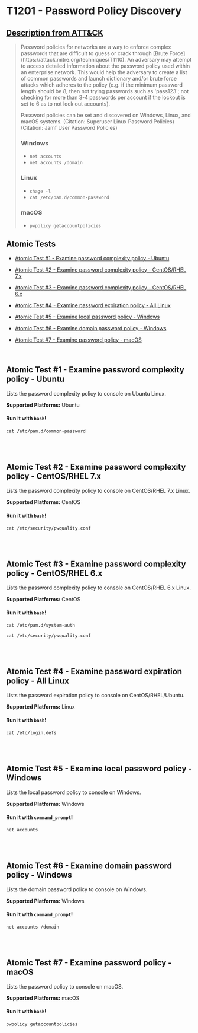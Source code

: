 # T1201 - Password Policy Discovery
## [Description from ATT&CK](https://attack.mitre.org/wiki/Technique/T1201)
<blockquote>Password policies for networks are a way to enforce complex passwords that are difficult to guess or crack through [Brute Force](https://attack.mitre.org/techniques/T1110). An adversary may attempt to access detailed information about the password policy used within an enterprise network. This would help the adversary to create a list of common passwords and launch dictionary and/or brute force attacks which adheres to the policy (e.g. if the minimum password length should be 8, then not trying passwords such as 'pass123'; not checking for more than 3-4 passwords per account if the lockout is set to 6 as to not lock out accounts).

Password policies can be set and discovered on Windows, Linux, and macOS systems. (Citation: Superuser Linux Password Policies) (Citation: Jamf User Password Policies)

### Windows
* <code>net accounts</code>
* <code>net accounts /domain</code>

### Linux
* <code>chage -l <username></code>
* <code>cat /etc/pam.d/common-password</code>

### macOS
* <code>pwpolicy getaccountpolicies</code></blockquote>

## Atomic Tests

- [Atomic Test #1 - Examine password complexity policy - Ubuntu](#atomic-test-1---examine-password-complexity-policy---ubuntu)

- [Atomic Test #2 - Examine password complexity policy - CentOS/RHEL 7.x](#atomic-test-2---examine-password-complexity-policy---centosrhel-7x)

- [Atomic Test #3 - Examine password complexity policy - CentOS/RHEL 6.x](#atomic-test-3---examine-password-complexity-policy---centosrhel-6x)

- [Atomic Test #4 - Examine password expiration policy - All Linux](#atomic-test-4---examine-password-expiration-policy---all-linux)

- [Atomic Test #5 - Examine local password policy - Windows](#atomic-test-5---examine-local-password-policy---windows)

- [Atomic Test #6 - Examine domain password policy - Windows](#atomic-test-6---examine-domain-password-policy---windows)

- [Atomic Test #7 - Examine password policy - macOS](#atomic-test-7---examine-password-policy---macos)


<br/>

## Atomic Test #1 - Examine password complexity policy - Ubuntu
Lists the password complexity policy to console on Ubuntu Linux.

**Supported Platforms:** Ubuntu


#### Run it with `bash`! 
```
cat /etc/pam.d/common-password
```



<br/>
<br/>

## Atomic Test #2 - Examine password complexity policy - CentOS/RHEL 7.x
Lists the password complexity policy to console on CentOS/RHEL 7.x Linux.

**Supported Platforms:** CentOS


#### Run it with `bash`! 
```
cat /etc/security/pwquality.conf
```



<br/>
<br/>

## Atomic Test #3 - Examine password complexity policy - CentOS/RHEL 6.x
Lists the password complexity policy to console on CentOS/RHEL 6.x Linux.

**Supported Platforms:** CentOS


#### Run it with `bash`! 
```
cat /etc/pam.d/system-auth

cat /etc/security/pwquality.conf
```



<br/>
<br/>

## Atomic Test #4 - Examine password expiration policy - All Linux
Lists the password expiration policy to console on CentOS/RHEL/Ubuntu.

**Supported Platforms:** Linux


#### Run it with `bash`! 
```
cat /etc/login.defs
```



<br/>
<br/>

## Atomic Test #5 - Examine local password policy - Windows
Lists the local password policy to console on Windows.

**Supported Platforms:** Windows


#### Run it with `command_prompt`! 
```
net accounts
```



<br/>
<br/>

## Atomic Test #6 - Examine domain password policy - Windows
Lists the domain password policy to console on Windows.

**Supported Platforms:** Windows


#### Run it with `command_prompt`! 
```
net accounts /domain
```



<br/>
<br/>

## Atomic Test #7 - Examine password policy - macOS
Lists the password policy to console on macOS.

**Supported Platforms:** macOS


#### Run it with `bash`! 
```
pwpolicy getaccountpolicies
```



<br/>

